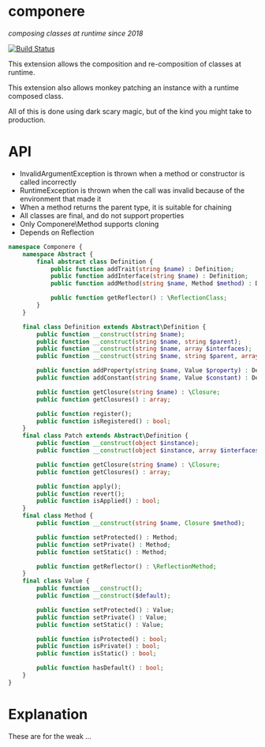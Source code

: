 componere
=========
*composing classes at runtime since 2018*

[![Build Status](https://travis-ci.org/krakjoe/componere.svg?branch=master)](https://travis-ci.org/krakjoe/componere)

This extension allows the composition and re-composition of classes at runtime.

This extension also allows monkey patching an instance with a runtime composed class.

All of this is done using dark scary magic, but of the kind you might take to production.

API
===

  * InvalidArgumentException is thrown when a method or constructor is called incorrectly
  * RuntimeException is thrown when the call was invalid because of the environment that made it
  * When a method returns the parent type, it is suitable for chaining
  * All classes are final, and do not support properties
  * Only Componere\Method supports cloning
  * Depends on Reflection

```php
namespace Componere {
	namespace Abstract {
		final abstract class Definition {
			public function addTrait(string $name) : Definition;
			public function addInterface(string $name) : Definition;
			public function addMethod(string $name, Method $method) : Definition;

			public function getReflector() : \ReflectionClass;
		}
	}

	final class Definition extends Abstract\Definition {
		public function __construct(string $name);
		public function __construct(string $name, string $parent);
		public function __construct(string $name, array $interfaces);
		public function __construct(string $name, string $parent, array $interfaces);

		public function addProperty(string $name, Value $property) : Definition;
		public function addConstant(string $name, Value $constant) : Definition; 

		public function getClosure(string $name) : \Closure;
		public function getClosures() : array;

		public function register();
		public function isRegistered() : bool;
	}
	final class Patch extends Abstract\Definition {
		public function __construct(object $instance);
		public function __construct(object $instance, array $interfaces);

		public function getClosure(string $name) : \Closure;
		public function getClosures() : array;

		public function apply();
		public function revert();
		public function isApplied() : bool;
	}
	final class Method {
		public function __construct(string $name, Closure $method);

		public function setProtected() : Method;
		public function setPrivate() : Method;
		public function setStatic() : Method;

		public function getReflector() : \ReflectionMethod;
	}
	final class Value {
		public function __construct();
		public function __construct($default);

		public function setProtected() : Value;
		public function setPrivate() : Value;
		public function setStatic() : Value;

		public function isProtected() : bool;
		public function isPrivate() : bool;
		public function isStatic() : bool;

		public function hasDefault() : bool;
	}
}
```

Explanation
===========

These are for the weak ...
